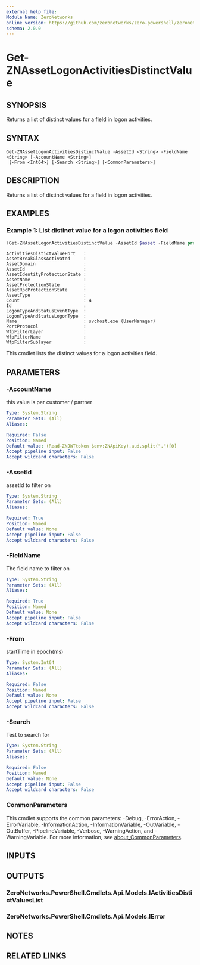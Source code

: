 ```yaml
---
external help file:
Module Name: ZeroNetworks
online version: https://github.com/zeronetworks/zero-powershell/zeronetworks/get-znassetlogonactivitiesdistinctvalue
schema: 2.0.0
---
```


# Get-ZNAssetLogonActivitiesDistinctValue

## SYNOPSIS
Returns a list of distinct values for a field in logon activities.

## SYNTAX

```
Get-ZNAssetLogonActivitiesDistinctValue -AssetId <String> -FieldName <String> [-AccountName <String>]
 [-From <Int64>] [-Search <String>] [<CommonParameters>]
```

## DESCRIPTION
Returns a list of distinct values for a field in logon activities.

## EXAMPLES

### Example 1: List distinct value for a logon activities field
```powershell
(Get-ZNAssetLogonActivitiesDistinctValue -AssetId $asset -FieldName process).ItemAggregations
```

```output
ActivitiesDistictValuePort   : 
AssetBreakGlassActivated     : 
AssetDomain                  : 
AssetId                      : 
AssetIdentityProtectionState : 
AssetName                    : 
AssetProtectionState         : 
AssetRpcProtectionState      : 
AssetType                    : 
Count                        : 4
Id                           : 
LogonTypeAndStatusEventType  : 
LogonTypeAndStatusLogonType  : 
Name                         : svchost.exe (UserManager)
PortProtocol                 : 
WfpFilterLayer               : 
WfpFilterName                : 
WfpFilterSublayer            :
```

This cmdlet lists the distinct values for a logon activities field.

## PARAMETERS

### -AccountName
this value is per customer / partner

```yaml
Type: System.String
Parameter Sets: (All)
Aliases:

Required: False
Position: Named
Default value: (Read-ZNJWTtoken $env:ZNApiKey).aud.split(".")[0]
Accept pipeline input: False
Accept wildcard characters: False
```

### -AssetId
assetId to filter on

```yaml
Type: System.String
Parameter Sets: (All)
Aliases:

Required: True
Position: Named
Default value: None
Accept pipeline input: False
Accept wildcard characters: False
```

### -FieldName
The field name to filter on

```yaml
Type: System.String
Parameter Sets: (All)
Aliases:

Required: True
Position: Named
Default value: None
Accept pipeline input: False
Accept wildcard characters: False
```

### -From
startTime in epoch(ms)

```yaml
Type: System.Int64
Parameter Sets: (All)
Aliases:

Required: False
Position: Named
Default value: None
Accept pipeline input: False
Accept wildcard characters: False
```

### -Search
Test to search for

```yaml
Type: System.String
Parameter Sets: (All)
Aliases:

Required: False
Position: Named
Default value: None
Accept pipeline input: False
Accept wildcard characters: False
```

### CommonParameters
This cmdlet supports the common parameters: -Debug, -ErrorAction, -ErrorVariable, -InformationAction, -InformationVariable, -OutVariable, -OutBuffer, -PipelineVariable, -Verbose, -WarningAction, and -WarningVariable. For more information, see [about_CommonParameters](http://go.microsoft.com/fwlink/?LinkID=113216).

## INPUTS

## OUTPUTS

### ZeroNetworks.PowerShell.Cmdlets.Api.Models.IActivitiesDistictValuesList

### ZeroNetworks.PowerShell.Cmdlets.Api.Models.IError

## NOTES

## RELATED LINKS

